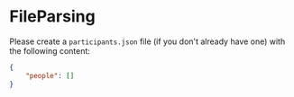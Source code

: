 # FileParsing

Please create a `participants.json` file (if you don't already have one) with the following content:

```json
{
    "people": []
}
```
